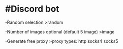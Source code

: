 #Discord bot
===================================

-Random selection
    >random <select1> <select2> <select3>


-Number of images optional (default 5 image)
    >image <number of images> <image name>
    
-Generate free proxy
    >proxy <type>
types:
http
socks4
socks5
